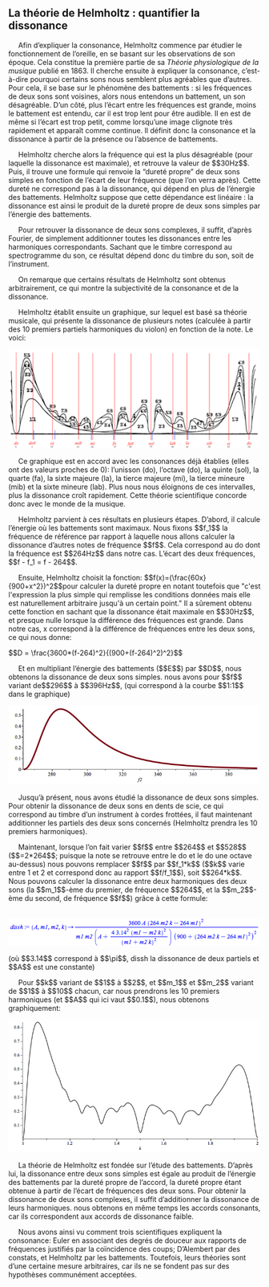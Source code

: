 ## La théorie de Helmholtz : quantifier la dissonance

<p>&nbsp;&nbsp;&nbsp;&nbsp;
    Afin d&rsquo;expliquer la consonance, Helmholtz commence par &eacute;tudier le fonctionnement de l&rsquo;oreille, en se basant sur les observations de son &eacute;poque. Cela constitue la premi&egrave;re partie de sa <em>Th&eacute;orie physiologique de la musique</em> publi&eacute; en 1863. Il cherche ensuite &agrave; expliquer la consonance, c&rsquo;est-&agrave;-dire pourquoi certains sons nous semblent plus agr&eacute;ables que d&rsquo;autres. Pour cela, il se base sur le ph&eacute;nom&egrave;ne des battements : si les fr&eacute;quences de deux sons sont voisines, alors nous entendons un battement, un son d&eacute;sagr&eacute;able. D&rsquo;un c&ocirc;t&eacute;, plus l&rsquo;&eacute;cart entre les fr&eacute;quences est grande, moins le battement est entendu, car il est trop lent pour &ecirc;tre audible. Il en est de m&ecirc;me si l&rsquo;&eacute;cart est trop petit, comme lorsqu&rsquo;une image clignote tr&egrave;s rapidement et appara&icirc;t comme continue. Il d&eacute;finit donc la consonance et la dissonance &agrave; partir de la pr&eacute;sence ou l&rsquo;absence de battements. </p>
<p>&nbsp;&nbsp;&nbsp;&nbsp;
    Helmholtz cherche alors la fr&eacute;quence qui est la plus d&eacute;sagr&eacute;able (pour laquelle la dissonance est maximale), et retrouve la valeur de $$30Hz$$. Puis, il trouve une formule qui renvoie la &ldquo;duret&eacute; propre&rdquo; de deux sons simples en fonction de l&rsquo;&eacute;cart de leur fr&eacute;quence (que l&rsquo;on verra apr&egrave;s). Cette duret&eacute; ne correspond pas &agrave; la dissonance, qui d&eacute;pend en plus de l&rsquo;&eacute;nergie des battements. Helmholtz suppose que cette d&eacute;pendance est lin&eacute;aire : la dissonance est ainsi le produit de la duret&eacute; propre de deux sons simples par l&rsquo;&eacute;nergie des battements.</p>
<p>&nbsp;&nbsp;&nbsp;&nbsp;
    Pour retrouver la dissonance de deux sons complexes, il suffit, d&rsquo;apr&egrave;s Fourier, de simplement additionner toutes les dissonances entre les harmoniques correspondants. Sachant que le timbre correspond au spectrogramme du son, ce r&eacute;sultat d&eacute;pend donc du timbre du son, soit de l&rsquo;instrument. </p>
<p>&nbsp;&nbsp;&nbsp;&nbsp;
    On remarque que certains r&eacute;sultats de Helmholtz sont obtenus arbitrairement, ce qui montre la subjectivit&eacute; de la consonance et de la dissonance.</p>

<p>&nbsp;&nbsp;&nbsp;&nbsp;
    Helmholtz &eacute;tablit ensuite un graphique, sur lequel est bas&eacute; sa th&eacute;orie musicale, qui pr&eacute;sente la dissonance de plusieurs notes (calcul&eacute;e &agrave; partir des 10 premiers partiels harmoniques du violon) en fonction de la note. Le voici:</p>


![](../img/image8.png)

<p>&nbsp;&nbsp;&nbsp;&nbsp;
    Ce graphique est en accord avec les consonances d&eacute;j&agrave; &eacute;tablies (elles ont des valeurs proches de 0): l&rsquo;unisson (do), l&rsquo;octave (do), la quinte (sol), la quarte (fa), la sixte majeure (la), la tierce majeure (mi), la tierce mineure (mib) et la sixte mineure (lab). Plus nous nous &eacute;loignons de ces intervalles, plus la dissonance cro&icirc;t rapidement. Cette th&eacute;orie scientifique concorde donc avec le monde de la musique.</p>

<p>&nbsp;&nbsp;&nbsp;&nbsp;
    Helmholtz parvient &agrave; ces r&eacute;sultats en plusieurs &eacute;tapes. D&rsquo;abord, il calcule l&rsquo;&eacute;nergie o&ugrave; les battements sont maximaux. Nous fixons $$f_1$$ la fr&eacute;quence de r&eacute;f&eacute;rence par rapport &agrave; laquelle nous allons calculer la dissonance d&rsquo;autres notes de fr&eacute;quence $$f$$. Cela correspond au do dont la fr&eacute;quence est $$264Hz$$ dans notre cas. L&rsquo;&eacute;cart des deux fr&eacute;quences, $$f - f_1 = f - 264$$.</p>
<p>&nbsp;&nbsp;&nbsp;&nbsp;
    Ensuite, Helmholtz choisit la fonction: $$f(x)=(\frac{60x}{900+x^2})^2$$pour calculer la duret&eacute; propre en notant toutefois que "c'est l'expression la plus simple qui remplisse les conditions donn&eacute;es mais elle est naturellement arbitraire jusqu'&agrave; un certain point." Il a s&ucirc;rement obtenu cette fonction en sachant que la dissonance &eacute;tait maximale en $$30Hz$$, et presque nulle lorsque la diff&eacute;rence des fr&eacute;quences est grande. Dans notre cas, x correspond &agrave; la diff&eacute;rence de fr&eacute;quences entre les deux sons, ce qui nous donne:</p>

<p>
$$D = \frac{3600*(f-264)^2}{(900+(f-264)^2)^2}$$
</p>

<p>&nbsp;&nbsp;&nbsp;&nbsp;
    Et en multipliant l&rsquo;&eacute;nergie des battements ($$E$$) par $$D$$, nous obtenons la dissonance de deux sons simples. nous avons pour $$f$$ variant de$$296$$ &agrave; $$396Hz$$, (qui correspond &agrave; la courbe $$1:1$$ dans le graphique)</p>

![](../img/image9.png)

<p>&nbsp;&nbsp;&nbsp;&nbsp;
    Jusqu&rsquo;&agrave; pr&eacute;sent, nous avons &eacute;tudi&eacute; la dissonance de deux sons simples. Pour obtenir la dissonance de deux sons en dents de scie, ce qui correspond au timbre d&rsquo;un instrument &agrave; cordes frott&eacute;es, il faut maintenant additionner les partiels des deux sons concern&eacute;s (Helmholtz prendra les 10 premiers harmoniques).</p>

<p>&nbsp;&nbsp;&nbsp;&nbsp;
    Maintenant, lorsque l&rsquo;on fait varier $$f$$ entre $$264$$ et $$528$$ ($$=2*264$$; puisque la note se retrouve entre le do et le do une octave au-dessus) nous pouvons remplacer $$f$$ par $$f_1*k$$ ($$k$$ varie entre 1 et 2 et correspond donc au rapport $$f/f_1$$), soit $$264*k$$. Nous pouvons calculer la dissonance entre deux harmoniques des deux sons (la $$m_1$$-&egrave;me du premier, de fr&eacute;quence $$264$$, et la $$m_2$$-&egrave;me du second, de fr&eacute;quence $$f$$) gr&acirc;ce &agrave; cette formule:</p>


&nbsp;&nbsp;&nbsp;&nbsp;&nbsp;&nbsp;&nbsp;&nbsp;&nbsp;&nbsp;&nbsp;&nbsp;&nbsp;&nbsp;&nbsp;&nbsp;![](../img/image10.png)
<p>(o&ugrave; $$3.14$$ correspond &agrave; $$\pi$$, dissh la dissonance de deux partiels et $$A$$ est une constante)</p>
<p>&nbsp;&nbsp;&nbsp;&nbsp;
    Pour $$k$$ variant de $$1$$ &agrave; $$2$$, et $$m_1$$ et $$m_2$$ variant de $$1$$ &agrave; $$10$$ chacun, car nous prendrons les 10 premiers harmoniques (et $$A$$ qui ici vaut $$0.1$$), nous obtenons graphiquement:</p>

![](../img/image11.png)

<p>&nbsp;&nbsp;&nbsp;&nbsp;
    La th&eacute;orie de Helmholtz est fond&eacute;e sur l&rsquo;&eacute;tude des battements. D&rsquo;apr&egrave;s lui, la dissonance entre deux sons simples est &eacute;gale au produit de l&rsquo;&eacute;nergie des battements par la duret&eacute; propre de l&rsquo;accord, la duret&eacute; propre &eacute;tant obtenue &agrave; partir de l&rsquo;&eacute;cart de fr&eacute;quences des deux sons. Pour obtenir la dissonance de deux sons complexes, il suffit d&rsquo;additionner la dissonance de leurs harmoniques. nous obtenons en m&ecirc;me temps les accords consonants, car ils correspondent aux accords de dissonance faible.
</p>

<p>&nbsp;&nbsp;&nbsp;&nbsp;
    Nous avons ainsi vu comment trois scientifiques expliquent la consonance: Euler en associant des degr&eacute;s de douceur aux rapports de fr&eacute;quences justifi&eacute;s par la co&iuml;ncidence des coups; D&rsquo;Alembert par des constats, et Helmholtz par les battements. Toutefois, leurs th&eacute;ories sont d&rsquo;une certaine mesure arbitraires, car ils ne se fondent pas sur des hypoth&egrave;ses commun&eacute;ment accept&eacute;es. </p>
<p>&nbsp;&nbsp;&nbsp;&nbsp;<br /><br /></p>